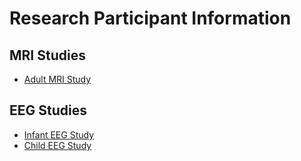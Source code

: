 # Research Participant Information

## MRI Studies
- [Adult MRI Study](../images/30799-2015-02-18_flyer.jpg)

## EEG Studies
- [Infant EEG Study](../images/37946-2014-08-26-recruiting-infant-flyer.jpg)
- [Child EEG Study](../images/37946-2014-08-26-recruiting-child-flyer.jpg)
